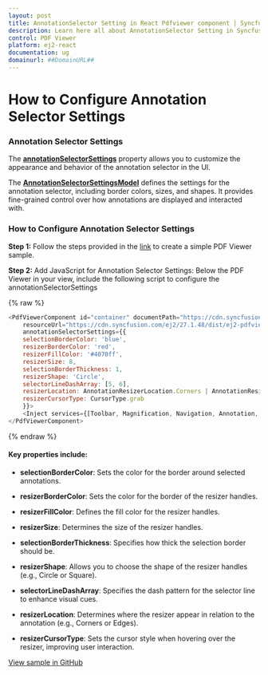 ```yaml
---
layout: post
title: AnnotationSelector Setting in React Pdfviewer component | Syncfusion
description: Learn here all about AnnotationSelector Setting in Syncfusion React Pdfviewer component of Syncfusion Essential JS 2 and more.
control: PDF Viewer
platform: ej2-react
documentation: ug
domainurl: ##DomainURL##
---
```


# How to Configure Annotation Selector Settings

### Annotation Selector Settings

The [**annotationSelectorSettings**](https://ej2.syncfusion.com/react/documentation/api/pdfviewer/annotationSelectorSettings/) property allows you to customize the appearance and behavior of the annotation selector in the UI. 

The [**AnnotationSelectorSettingsModel**](https://ej2.syncfusion.com/react/documentation/api/pdfviewer/annotationSelectorSettingsModel/) defines the settings for the annotation selector, including border colors, sizes, and shapes. It provides fine-grained control over how annotations are displayed and interacted with.

### How to Configure Annotation Selector Settings

**Step 1:** Follow the steps provided in the [link](https://ej2.syncfusion.com/react/documentation/pdfviewer/getting-started/) to create a simple PDF Viewer sample.

**Step 2:**	 Add JavaScript for Annotation Selector Settings: Below the PDF Viewer in your view, include the following script to configure the annotationSelectorSettings

{% raw %}

```javascript
<PdfViewerComponent id="container" documentPath="https://cdn.syncfusion.com/content/pdf/pdf-succinctly.pdf"
    resourceUrl="https://cdn.syncfusion.com/ej2/27.1.48/dist/ej2-pdfviewer-lib" style={{ 'height': '640px' }}
    annotationSelectorSettings={{
    selectionBorderColor: 'blue',
    resizerBorderColor: 'red',
    resizerFillColor: '#4070ff',
    resizerSize: 8,
    selectionBorderThickness: 1,
    resizerShape: 'Circle',
    selectorLineDashArray: [5, 6],
    resizerLocation: AnnotationResizerLocation.Corners | AnnotationResizerLocation.Edges,
    resizerCursorType: CursorType.grab
    }}>
    <Inject services={[Toolbar, Magnification, Navigation, Annotation, LinkAnnotation, BookmarkView, ThumbnailView, Print, TextSelection, TextSearch, FormFields, FormDesigner,PageOrganizer]}/>
</PdfViewerComponent>

```
{% endraw %}

#### Key properties include:

* **selectionBorderColor**: Sets the color for the border around selected annotations.

* **resizerBorderColor**: Sets the color for the border of the resizer handles.

* **resizerFillColor**: Defines the fill color for the resizer handles.

* **resizerSize**: Determines the size of the resizer handles.

* **selectionBorderThickness**: Specifies how thick the selection border should be.

* **resizerShape**: Allows you to choose the shape of the resizer handles (e.g., Circle or Square).

* **selectorLineDashArray**: Specifies the dash pattern for the selector line to enhance visual cues.

* **resizerLocation**: Determines where the resizer appear in relation to the annotation (e.g., Corners or Edges).

* **resizerCursorType**: Sets the cursor style when hovering over the resizer, improving user interaction.

[View sample in GitHub](https://github.com/SyncfusionExamples/react-pdf-viewer-examples/tree/master/How%20to)
